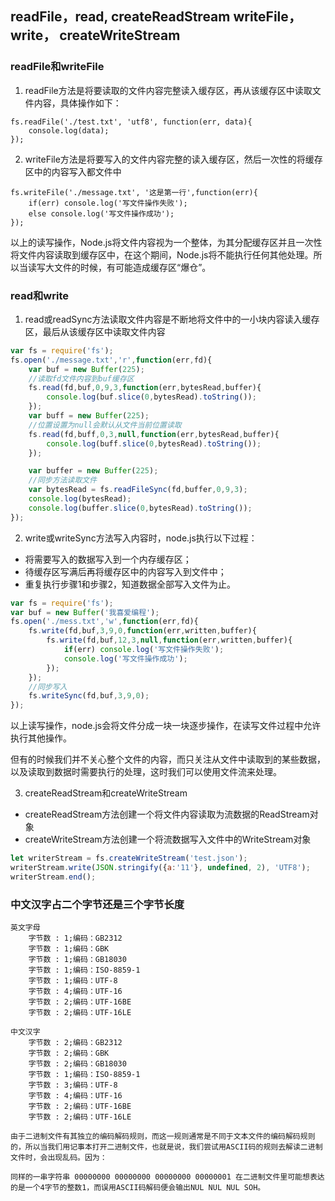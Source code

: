 ## readFile，read, createReadStream writeFile，write， createWriteStream

### readFile和writeFile
1. readFile方法是将要读取的文件内容完整读入缓存区，再从该缓存区中读取文件内容，具体操作如下：
```
fs.readFile('./test.txt', 'utf8', function(err, data){
    console.log(data);  
});
```
2. writeFile方法是将要写入的文件内容完整的读入缓存区，然后一次性的将缓存区中的内容写入都文件中
```
fs.writeFile('./message.txt', '这是第一行',function(err){
    if(err) console.log('写文件操作失败');
    else console.log('写文件操作成功');
});
```
以上的读写操作，Node.js将文件内容视为一个整体，为其分配缓存区并且一次性将文件内容读取到缓存区中，在这个期间，Node.js将不能执行任何其他处理。所以当读写大文件的时候，有可能造成缓存区“爆仓”。

### read和write
1. read或readSync方法读取文件内容是不断地将文件中的一小块内容读入缓存区，最后从该缓存区中读取文件内容
```js
var fs = require('fs');
fs.open('./message.txt','r',function(err,fd){
    var buf = new Buffer(225);
    //读取fd文件内容到buf缓存区
    fs.read(fd,buf,0,9,3,function(err,bytesRead,buffer){
        console.log(buf.slice(0,bytesRead).toString());
    }); 
    var buff = new Buffer(225);
    //位置设置为null会默认从文件当前位置读取
    fs.read(fd,buff,0,3,null,function(err,bytesRead,buffer){
        console.log(buff.slice(0,bytesRead).toString());
    });

    var buffer = new Buffer(225);
    //同步方法读取文件
    var bytesRead = fs.readFileSync(fd,buffer,0,9,3);
    console.log(bytesRead);
    console.log(buffer.slice(0,bytesRead).toString());
});
```
2. write或writeSync方法写入内容时，node.js执行以下过程：
* 将需要写入的数据写入到一个内存缓存区；
* 待缓存区写满后再将缓存区中的内容写入到文件中；
* 重复执行步骤1和步骤2，知道数据全部写入文件为止。
```js
var fs = require('fs');
var buf = new Buffer('我喜爱编程');
fs.open('./mess.txt','w',function(err,fd){
    fs.write(fd,buf,3,9,0,function(err,written,buffer){
        fs.write(fd,buf,12,3,null,function(err,written,buffer){
            if(err) console.log('写文件操作失败');
            console.log('写文件操作成功');
        });
    });
    //同步写入
    fs.writeSync(fd,buf,3,9,0);
});
```
以上读写操作，node.js会将文件分成一块一块逐步操作，在读写文件过程中允许执行其他操作。

但有的时候我们并不关心整个文件的内容，而只关注从文件中读取到的某些数据，以及读取到数据时需要执行的处理，这时我们可以使用文件流来处理。

3. createReadStream和createWriteStream
* createReadStream方法创建一个将文件内容读取为流数据的ReadStream对象
* createWriteStream方法创建一个将流数据写入文件中的WriteStream对象

```js
let writerStream = fs.createWriteStream('test.json');
writerStream.write(JSON.stringify({a:'11'}, undefined, 2), 'UTF8');
writerStream.end();
```
### 中文汉字占二个字节还是三个字节长度
    英文字母
        字节数 : 1;编码：GB2312
        字节数 : 1;编码：GBK
        字节数 : 1;编码：GB18030
        字节数 : 1;编码：ISO-8859-1
        字节数 : 1;编码：UTF-8
        字节数 : 4;编码：UTF-16
        字节数 : 2;编码：UTF-16BE
        字节数 : 2;编码：UTF-16LE

    中文汉字
        字节数 : 2;编码：GB2312
        字节数 : 2;编码：GBK
        字节数 : 2;编码：GB18030
        字节数 : 1;编码：ISO-8859-1
        字节数 : 3;编码：UTF-8
        字节数 : 4;编码：UTF-16
        字节数 : 2;编码：UTF-16BE
        字节数 : 2;编码：UTF-16LE

    由于二进制文件有其独立的编码解码规则，而这一规则通常是不同于文本文件的编码解码规则的，所以当我们用记事本打开二进制文件，也就是说，我们尝试用ASCII码的规则去解读二进制文件时，会出现乱码。因为：

    同样的一串字符串 00000000 00000000 00000000 00000001 在二进制文件里可能想表达的是一个4字节的整数1，而误用ASCII码解码便会输出NUL NUL NUL SOH。
